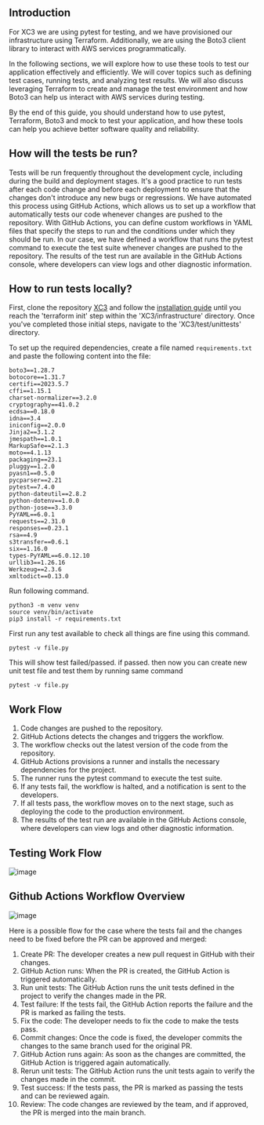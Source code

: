 ## Introduction

For XC3 we are using pytest for testing, and we have provisioned our infrastructure using Terraform. Additionally, we are using the Boto3 client library to interact with AWS services programmatically.

In the following sections, we will explore how to use these tools to test our application effectively and efficiently. We will cover topics such as defining test cases, running tests, and analyzing test results. We will also discuss leveraging Terraform to create and manage the test environment and how Boto3 can help us interact with AWS services during testing.

By the end of this guide, you should understand how to use pytest, Terraform, Boto3 and mock to test your application, and how these tools can help you achieve better software quality and reliability.

## How will the tests be run?

Tests will be run frequently throughout the development cycle, including during the build and deployment stages. It's a good practice to run tests after each code change and before each deployment to ensure that the changes don't introduce any new bugs or regressions. We have automated this process using GitHub Actions, which allows us to set up a workflow that automatically tests our code whenever changes are pushed to the repository. With GitHub Actions, you can define custom workflows in YAML files that specify the steps to run and the conditions under which they should be run. In our case, we have defined a workflow that runs the pytest command to execute the test suite whenever changes are pushed to the repository. The results of the test run are available in the GitHub Actions console, where developers can view logs and other diagnostic information.

## How to run tests locally?
First, clone the repository [XC3](https://github.com/XgridInc/xc3.git)
and follow the [installation guide](https://docs.google.com/document/d/1YoaWoDSOjdOY2Wk3FXYHOni4wERCU7_WvsQamYkqS_o/edit) until you reach the 'terraform init' step within the 'XC3/infrastructure' directory. Once you've completed those initial steps, navigate to the 'XC3/test/unittests' directory.

To set up the required dependencies, create a file named `requirements.txt` and paste the following content into the file:

```plaintext
boto3==1.28.7
botocore==1.31.7
certifi==2023.5.7
cffi==1.15.1
charset-normalizer==3.2.0
cryptography==41.0.2
ecdsa==0.18.0
idna==3.4
iniconfig==2.0.0
Jinja2==3.1.2
jmespath==1.0.1
MarkupSafe==2.1.3
moto==4.1.13
packaging==23.1
pluggy==1.2.0
pyasn1==0.5.0
pycparser==2.21
pytest==7.4.0
python-dateutil==2.8.2
python-dotenv==1.0.0
python-jose==3.3.0
PyYAML==6.0.1
requests==2.31.0
responses==0.23.1
rsa==4.9
s3transfer==0.6.1
six==1.16.0
types-PyYAML==6.0.12.10
urllib3==1.26.16
Werkzeug==2.3.6
xmltodict==0.13.0
```

Run following command. 
```
python3 -m venv venv
source venv/bin/activate
pip3 install -r requirements.txt
```
First run any test available to check all things are fine using this command.
```
pytest -v file.py
```
This will show test failed/passed. if passed. 
then now you can create new unit test file and test them by running same command 
```
pytest -v file.py
```

## Work Flow

1. Code changes are pushed to the repository.
2. GitHub Actions detects the changes and triggers the workflow.
3. The workflow checks out the latest version of the code from the repository.
4. GitHub Actions provisions a runner and installs the necessary dependencies for the project.
5. The runner runs the pytest command to execute the test suite.
6. If any tests fail, the workflow is halted, and a notification is sent to the developers.
7. If all tests pass, the workflow moves on to the next stage, such as deploying the code to the production environment.
8. The results of the test run are available in the GitHub Actions console, where developers can view logs and other diagnostic information.

## Testing Work Flow


![image](https://user-images.githubusercontent.com/105271892/234582908-831eb98c-8257-4bc7-8b51-a8a1b040b4b3.png)

## Github Actions Workflow Overview

![image](https://github.com/X-CBG/XC3/assets/122358742/ff37c233-7961-40ef-9759-bc642651ae22)

Here is a possible flow for the case where the tests fail and the changes need to be fixed before the PR can be approved and merged:

1. Create PR: The developer creates a new pull request in GitHub with their changes.
2. GitHub Action runs: When the PR is created, the GitHub Action is triggered automatically.
3. Run unit tests: The GitHub Action runs the unit tests defined in the project to verify the changes made in the PR.
4. Test failure: If the tests fail, the GitHub Action reports the failure and the PR is marked as failing the tests.
5. Fix the code: The developer needs to fix the code to make the tests pass.
6. Commit changes: Once the code is fixed, the developer commits the changes to the same branch used for the original PR.
7. GitHub Action runs again: As soon as the changes are committed, the GitHub Action is triggered again automatically.
8. Rerun unit tests: The GitHub Action runs the unit tests again to verify the changes made in the commit.
9. Test success: If the tests pass, the PR is marked as passing the tests and can be reviewed again.
10. Review: The code changes are reviewed by the team, and if approved, the PR is merged into the main branch.

